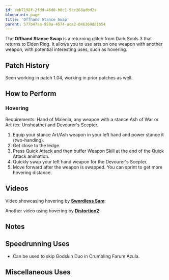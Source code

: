 ```yaml
---
id: eeb7198f-2fdd-46d0-b0c1-5ec268adbd2a
blueprint: page
title: 'Offhand Stance Swap'
parent: 577b47aa-959a-4574-aca2-046369d81b54
---
```

The **Offhand Stance Swap** is a returning glitch from Dark Souls 3 that returns to Elden Ring. It allows you to use arts on one weapon with another weapon, with potential interesting uses, such as hovering.

## Patch History

Seen working in patch 1.04, working in prior patches as well.

## How to Perform

### Hovering

Requirements: Hand of Malenia, any weapon with a stance Ash of War or Art (ex: Unsheathe) and Devourer's Scepter.

1. Equip your stance Art/Ash weapon in your left hand and power stance it (two-handing).
2. Get close to the ledge.
3. Press Quick Attack and then buffer Weapon Skill at the end of the Quick Attack animation.
4. Quickly swap your left hand weapon for the Devourer's Scepter.
5. Move forward after the weapon is swapped. You can sprint to get more hovering distance.

## Videos

Video showcasing hovering by **[Swordless Sam](//www.youtube.com/channel/UC05uKQaPeT7o0zpOIM1gjgA/videos)**:

Another video using hovering by **[Distortion2](//www.youtube.com/user/dist2gaming/videos)**:

## Notes

## Speedrunning Uses

- Can be used to skip Godskin Duo in Crumbling Farum Azula.

## Miscellaneous Uses
